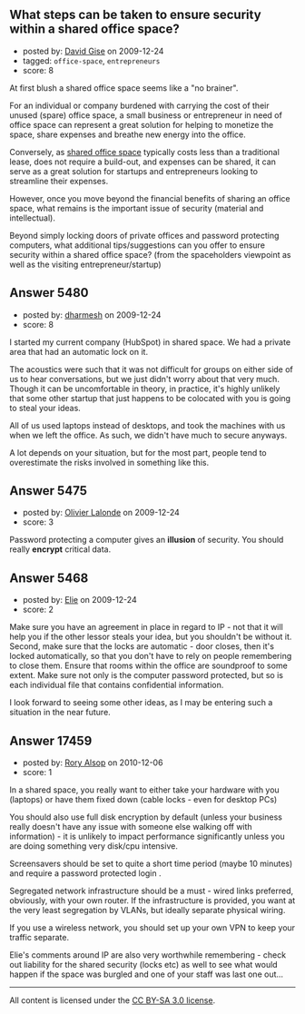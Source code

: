 ## What steps can be taken to ensure security within a shared office space?

- posted by: [David Gise](https://stackexchange.com/users/-1/808-david-gise) on 2009-12-24
- tagged: `office-space`, `entrepreneurs`
- score: 8

At first blush a shared office space seems like a "no brainer". 

For an individual or company burdened with carrying the cost of their unused (spare) office space, a small business or entrepreneur in need of office space can represent a great solution for helping to monetize the space, share expenses and breathe new energy into the office.

Conversely, as [shared office space][1] typically costs less than a traditional lease, does not require a build-out, and expenses can be shared, it can serve as a great solution for startups and entrepreneurs looking to streamline their expenses.

However, once you move beyond the financial benefits of sharing an office space, what remains is the important issue of security (material and intellectual). 

Beyond simply locking doors of private offices and password protecting computers, what additional tips/suggestions can you offer to ensure security within a shared office space? (from the spaceholders viewpoint as well as the visiting entrepreneur/startup) 

   


  [1]: http://openofficespace.com


## Answer 5480

- posted by: [dharmesh](https://stackexchange.com/users/-1/4-dharmesh) on 2009-12-24
- score: 8

I started my current company (HubSpot) in shared space.  We had a private area that had an automatic lock on it.

The acoustics were such that it was not difficult for groups on either side of us to hear conversations, but we just didn't worry about that very much.  Though it can be uncomfortable in theory, in practice, it's highly unlikely that some other startup that just happens to be colocated with you is going to steal your ideas.  

All of us used laptops instead of desktops, and took the machines with us when we left the office.  As such, we didn't have much to secure anyways.

A lot depends on your situation, but for the most part, people tend to overestimate the risks involved in something like this.  


## Answer 5475

- posted by: [Olivier Lalonde](https://stackexchange.com/users/-1/1030-olivier-lalonde) on 2009-12-24
- score: 3

Password protecting a computer gives an **illusion** of security. You should really **encrypt** critical data.


## Answer 5468

- posted by: [Elie](https://stackexchange.com/users/-1/1752-elie) on 2009-12-24
- score: 2

Make sure you have an agreement in place in regard to IP - not that it will help you if the other lessor steals your idea, but you shouldn't be without it. Second, make sure that the locks are automatic - door closes, then it's locked automatically, so that you don't have to rely on people remembering to close them. Ensure that rooms within the office are soundproof to some extent. Make sure not only is the computer password protected, but so is each individual file that contains confidential information.

I look forward to seeing some other ideas, as I may be entering such a situation in the near future.


## Answer 17459

- posted by: [Rory Alsop](https://stackexchange.com/users/-1/5784-rory-alsop) on 2010-12-06
- score: 1

In a shared space, you really want to either take your hardware with you (laptops) or have them fixed down (cable locks - even for desktop PCs)

You should also use full disk encryption by default (unless your business really doesn't have any issue with someone else walking off with information) - it is unlikely to impact performance significantly unless you are doing something very disk/cpu intensive.

Screensavers should be set to quite a short time period (maybe 10 minutes) and require a password protected login .

Segregated network infrastructure should be a must - wired links preferred, obviously, with your own router. If the infrastructure is provided, you want at the very least segregation by VLANs, but ideally separate physical wiring. 

If you use a wireless network, you should set up your own VPN to keep your traffic separate.

Elie's comments around IP are also very worthwhile remembering - check out liability for the shared security (locks etc) as well to see what would happen if the space was burgled and one of your staff was last one out...



---

All content is licensed under the [CC BY-SA 3.0 license](https://creativecommons.org/licenses/by-sa/3.0/).
